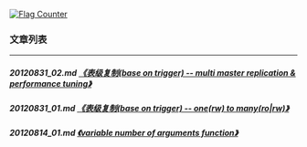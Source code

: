 <a rel="nofollow" href="http://info.flagcounter.com/h9V1"  ><img src="http://s03.flagcounter.com/count/h9V1/bg_FFFFFF/txt_000000/border_CCCCCC/columns_2/maxflags_12/viewers_0/labels_0/pageviews_0/flags_0/"  alt="Flag Counter"  border="0"  ></a>  
  
### 文章列表  
----  
##### 20120831_02.md   [《表级复制(base on trigger) -- multi master replication & performance tuning》](20120831_02.md)  
##### 20120831_01.md   [《表级复制(base on trigger) -- one(rw) to many(ro|rw)》](20120831_01.md)  
##### 20120814_01.md   [《variable number of arguments function》](20120814_01.md)  
